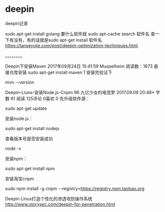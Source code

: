 # deepin
deepin记录


sudo apt-get install golang
要什么软件就
sudo apt-cache search 软件名
查一下有没有，有的话就是sudo apt-get install 软件名
https://lanseyujie.com/post/deepin-optimization-techniques.html



。。。。。。。。


Deepin下安装Maven
2017年09月24日 15:41:59 Muspelheim 阅读数：1673
直接仓库安装
sudo apt-get install maven
1
安装完验证下

mvn --version

Deepin-Liunx-安装Node.js-Cnpm
96  九亿少女的电竞梦 
2017.09.09 20:48* 字数 61 阅读 125评论 0喜欢 0
先升级软件源：

sudo apt-get update

安装node.js：

sudo apt-get install nodejs

查看版本号是否安装成功

node -v

安装npm：

sudo apt-get install npm

安装淘宝cnpm

sudo npm install -g cnpm --registry=https://registry.npm.taobao.org


Deepin Linux打造个性化的渗透攻防操作系统
http://www.storysec.com/deepin-for-penetration.html
